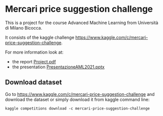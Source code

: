 # Mercari price suggestion challenge

This is a project for the course Advanced Machine Learning from Università di Milano Bicocca.

It consists of the kaggle challenge https://www.kaggle.com/c/mercari-price-suggestion-challenge.

For more information look at:
- the report [Project.pdf](report/Project.pdf)
- the presentation [PresentazioneAML2021.pptx](PresentazioneAML2021.pptx)

## Download dataset

Go to https://www.kaggle.com/c/mercari-price-suggestion-challenge and download the dataset or simply download it from kaggle command line:

```
kaggle competitions download -c mercari-price-suggestion-challenge
```